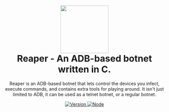 <h1 align="center">
	<img src="https://static.thenounproject.com/png/4050176-200.png" width="150px"><br>
    Reaper - An ADB-based botnet written in C.
</h1>
<p align="center">
	Reaper is an ADB-based botnet that lets control the devices you infect, execute commands, and contains extra tools for playing around. It isn't just limited 
	to ADB, it can be used as a telnet botnet, or a regular botnet.
</p>

<p align="center">
	<a href="https://deno.land" target="_blank">
    	<img src="https://img.shields.io/badge/Version-1.0.0-7DCDE3?style=for-the-badge" alt="Version">
     </a>
	<a href="https://deno.land" target="_blank">
    	<img src="https://img.shields.io/badge/Deno-1.0.0+-7DCDE3?style=for-the-badge" alt="Node">
     </a>
</p>
